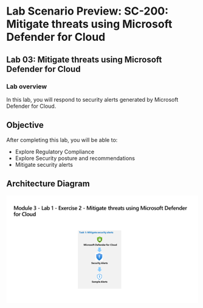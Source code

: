 # Lab Scenario Preview: SC-200: Mitigate threats using Microsoft Defender for Cloud

## Lab 03: Mitigate threats using Microsoft Defender for Cloud

### Lab overview

In this lab, you will respond to security alerts generated by Microsoft Defender for Cloud.

## Objective
  
  After completing this lab, you will be able to:

- Explore Regulatory Compliance
- Explore Security posture and recommendations
- Mitigate security alerts
  
## Architecture Diagram

 ![](media/SC-200-Lab_Diagrams_Mod3_L1_Ex2.png)
